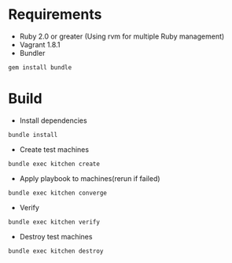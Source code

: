 Requirements
============

* Ruby 2.0 or greater (Using rvm for multiple Ruby management)
* Vagrant 1.8.1
* Bundler

```
gem install bundle
```

Build
=====

* Install dependencies

```
bundle install
```

* Create test machines

```
bundle exec kitchen create
```

* Apply playbook to machines(rerun if failed)

```
bundle exec kitchen converge
```

* Verify

```
bundle exec kitchen verify
```

* Destroy test machines

```
bundle exec kitchen destroy
```